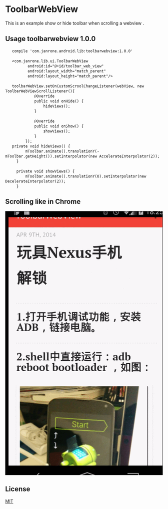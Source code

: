 # ToolbarWebView

This is an example  show or hide toolbar when scrolling a webview .

## Usage  toolbarwebview 1.0.0
 
       compile 'com.janrone.android.lib:toolbarwebview:1.0.0'
 
       <com.janrone.lib.ui.ToolbarWebView
              android:id="@+id/toolbar_web_view"
              android:layout_width="match_parent"
              android:layout_height="match_parent"/>
        
       toolbarWebView.setOnCustomScroolChangeListener(webView, new ToolbarWebViewScrollListener(){
                 @Override
                 public void onHide() {
                     hideViews();
                 }
     
                 @Override
                 public void onShow() {
                     showViews();
                 }
             });        
       private void hideViews() {
             mToolbar.animate().translationY(-mToolbar.getHeight()).setInterpolator(new AccelerateInterpolator(2));
         }
     
         private void showViews() {
             mToolbar.animate().translationY(0).setInterpolator(new DecelerateInterpolator(2));
         }      


## Scrolling like in Chrome
![Scrolling like in Chrome](https://raw.githubusercontent.com/janrone/ToolbarWebView/master/screenshots/toolbarwebview.gif "")


## License

[MIT](https://github.com/dhg/Skeleton/blob/master/LICENSE.md)
